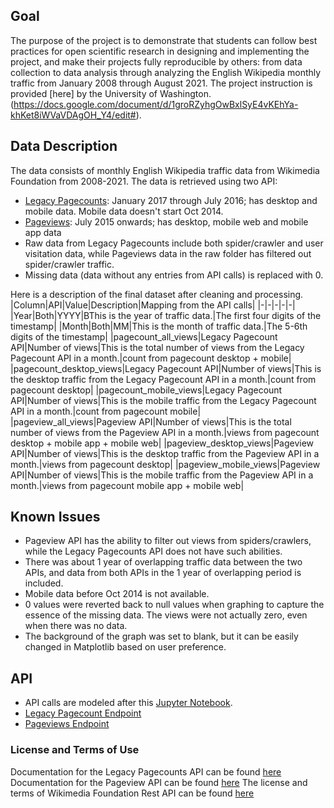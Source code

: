 ## Goal
The purpose of the project is to demonstrate that students can follow best practices for open scientific research in designing and implementing the project, and make their projects fully reproducible by others: from data collection to data analysis through analyzing the English Wikipedia monthly traffic from January 2008 through August 2021. The project instruction is provided [here] by the University of Washington.(https://docs.google.com/document/d/1groRZyhgOwBxlSyE4vKEhYa-khKet8iWVaVDAgOH_Y4/edit#).


## Data Description
The data consists of monthly English Wikipedia traffic data from Wikimedia Foundation from 2008-2021. The data is retrieved using two API:
- [Legacy Pagecounts](https://wikitech.wikimedia.org/wiki/Analytics/AQS/Legacy_Pagecounts): January 2017 through July 2016; has desktop and mobile data. Mobile data doesn't start Oct 2014.
- [Pageviews](https://wikitech.wikimedia.org/wiki/Analytics/AQS/Pageviews): July 2015 onwards; has desktop, mobile web and mobile app data
- Raw data from Legacy Pagecounts include both spider/crawler and user visitation data, while Pageviews data in the raw folder has filtered out spider/crawler traffic.
- Missing data (data without any entries from API calls) is replaced with 0.

Here is a description of the final dataset after cleaning and processing.
|Column|API|Value|Description|Mapping from the API calls|
|-|-|-|-|-|
|Year|Both|YYYY|BThis is the year of traffic data.|The first four digits of the timestamp|
|Month|Both|MM|This is the month of traffic data.|The 5-6th digits of the timestamp|
|pagecount_all_views|Legacy Pagecount API|Number of views|This is the total number of views from the Legacy Pagecount API in a month.|count from pagecount desktop + mobile|
|pagecount_desktop_views|Legacy Pagecount API|Number of views|This is the desktop traffic from the Legacy Pagecount API in a month.|count from pagecount desktop|
|pagecount_mobile_views|Legacy Pagecount API|Number of views|This is the mobile traffic from the Legacy Pagecount API in a month.|count from pagecount mobile|
|pageview_all_views|Pageview API|Number of views|This is the total number of views from the Pageview API in a month.|views from pagecount desktop + mobile app + mobile web|
|pageview_desktop_views|Pageview API|Number of views|This is the desktop traffic from the Pageview API in a month.|views from pagecount desktop|
|pageview_mobile_views|Pageview API|Number of views|This is the mobile traffic from the Pageview API in a month.|views from pagecount mobile app + mobile web|



## Known Issues

- Pageview API has the ability to filter out views from spiders/crawlers, while the Legacy Pagecounts API does not have such abilities. 
- There was about 1 year of overlapping traffic data between the two APIs, and data from both APIs in the 1 year of overlapping period is included.
- Mobile data before Oct 2014 is not available.
- 0 values were reverted back to null values when graphing to capture the essence of the missing data. The views were not actually zero, even when there was no data.
- The background of the graph was set to blank, but it can be easily changed in Matplotlib based on user preference.

## API

- API calls are modeled after this [Jupyter Notebook](https://public.paws.wmcloud.org/User:Jtmorgan/data512_a1_example.ipynb).
- [Legacy Pagecount Endpoint](https://wikimedia.org/api/rest_v1/metrics/legacy/pagecounts/aggregate/{project}/{access-site}/{granularity}/{start}/{end})
- [Pageviews Endpoint](https://wikimedia.org/api/rest_v1/metrics/pageviews/aggregate/{project}/{access}/{agent}/{granularity}/{start}/{end})

### License and Terms of Use
Documentation for the Legacy Pagecounts API can be found [here](https://wikitech.wikimedia.org/wiki/Analytics/AQS/Legacy_Pagecounts) 
Documentation for the Pageview API can be found [here](https://wikitech.wikimedia.org/wiki/Analytics/AQS/Pageviews) 
The license and terms of Wikimedia Foundation Rest API can be found [here](https://www.mediawiki.org/wiki/REST_API#Terms_and_conditions)
